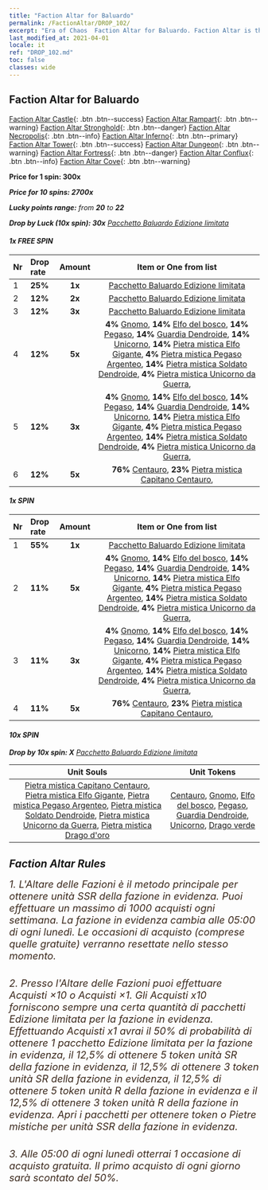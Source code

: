 ```yaml
---
title: "Faction Altar for Baluardo"
permalink: /FactionAltar/DROP_102/
excerpt: "Era of Chaos  Faction Altar for Baluardo. Faction Altar is the primary method for obtaining SSR units from the popular faction. Limited to 1,000 purchases each week. The popular faction changes at 05:00 every Monday. Purchase attempts and free purchase attempts will also reset then."
last_modified_at: 2021-04-01
locale: it
ref: "DROP_102.md"
toc: false
classes: wide
---
```


##  Faction Altar for **Baluardo**

  [Faction Altar Castle](/it/FactionAltar/DROP_101/){: .btn .btn--success} [Faction Altar Rampart](/it/FactionAltar/DROP_102/){: .btn .btn--warning} [Faction Altar Stronghold](/it/FactionAltar/DROP_103/){: .btn .btn--danger} [Faction Altar Necropolis](/it/FactionAltar/DROP_104/){: .btn .btn--info} [Faction Altar Inferno](/it/FactionAltar/DROP_105/){: .btn .btn--primary} [Faction Altar Tower](/it/FactionAltar/DROP_106/){: .btn .btn--success} [Faction Altar Dungeon](/it/FactionAltar/DROP_107/){: .btn .btn--warning} [Faction Altar Fortress](/it/FactionAltar/DROP_108/){: .btn .btn--danger} [Faction Altar Conflux](/it/FactionAltar/DROP_109/){: .btn .btn--info} [Faction Altar Cove](/it/FactionAltar/DROP_112/){: .btn .btn--warning} 

  **Price for 1 spin: 300x** <i class="fas fa-gem"/>

  **Price for 10 spins: 2700x** <i class="fas fa-gem"/>

  **Lucky points range:** from **20** to **22**

  **Drop by Luck (10x spin): 30x** [Pacchetto Baluardo Edizione limitata](/it/Items/con_2101/)

####  1x FREE SPIN 

  |    Nr    |  Drop rate  |  Amount   |   Item or One from list  |
  |:---------|:------------|:---------:|:------------------------:|
  | 1 | **25%** | **1x** | [Pacchetto Baluardo Edizione limitata](/it/Items/con_2101/) |
  | 2 | **12%** | **2x** | [Pacchetto Baluardo Edizione limitata](/it/Items/con_2101/) |
  | 3 | **12%** | **3x** | [Pacchetto Baluardo Edizione limitata](/it/Items/con_2101/) |
  | 4 | **12%** | **5x** |  **4%** [Gnomo](/it/Items/unt_200/),  **14%** [Elfo del bosco](/it/Items/unt_201/),  **14%** [Pegaso](/it/Items/unt_202/),  **14%** [Guardia Dendroide](/it/Items/unt_203/),  **14%** [Unicorno](/it/Items/unt_204/),  **14%** [Pietra mistica Elfo Gigante](/it/Items/unt_291/),  **4%** [Pietra mistica Pegaso Argenteo](/it/Items/unt_292/),  **14%** [Pietra mistica Soldato Dendroide](/it/Items/unt_293/),  **4%** [Pietra mistica Unicorno da Guerra](/it/Items/unt_294/),  |
  | 5 | **12%** | **3x** |  **4%** [Gnomo](/it/Items/unt_200/),  **14%** [Elfo del bosco](/it/Items/unt_201/),  **14%** [Pegaso](/it/Items/unt_202/),  **14%** [Guardia Dendroide](/it/Items/unt_203/),  **14%** [Unicorno](/it/Items/unt_204/),  **14%** [Pietra mistica Elfo Gigante](/it/Items/unt_291/),  **4%** [Pietra mistica Pegaso Argenteo](/it/Items/unt_292/),  **14%** [Pietra mistica Soldato Dendroide](/it/Items/unt_293/),  **4%** [Pietra mistica Unicorno da Guerra](/it/Items/unt_294/),  |
  | 6 | **12%** | **5x** |  **76%** [Centauro](/it/Items/unt_199/),  **23%** [Pietra mistica Capitano Centauro](/it/Items/unt_290/),  |


####  1x SPIN 

  |    Nr    |  Drop rate  |  Amount   |   Item or One from list  |
  |:---------|:------------|:---------:|:------------------------:|
  | 1 | **55%** | **1x** | [Pacchetto Baluardo Edizione limitata](/it/Items/con_2101/) |
  | 2 | **11%** | **5x** |  **4%** [Gnomo](/it/Items/unt_200/),  **14%** [Elfo del bosco](/it/Items/unt_201/),  **14%** [Pegaso](/it/Items/unt_202/),  **14%** [Guardia Dendroide](/it/Items/unt_203/),  **14%** [Unicorno](/it/Items/unt_204/),  **14%** [Pietra mistica Elfo Gigante](/it/Items/unt_291/),  **4%** [Pietra mistica Pegaso Argenteo](/it/Items/unt_292/),  **14%** [Pietra mistica Soldato Dendroide](/it/Items/unt_293/),  **4%** [Pietra mistica Unicorno da Guerra](/it/Items/unt_294/),  |
  | 3 | **11%** | **3x** |  **4%** [Gnomo](/it/Items/unt_200/),  **14%** [Elfo del bosco](/it/Items/unt_201/),  **14%** [Pegaso](/it/Items/unt_202/),  **14%** [Guardia Dendroide](/it/Items/unt_203/),  **14%** [Unicorno](/it/Items/unt_204/),  **14%** [Pietra mistica Elfo Gigante](/it/Items/unt_291/),  **4%** [Pietra mistica Pegaso Argenteo](/it/Items/unt_292/),  **14%** [Pietra mistica Soldato Dendroide](/it/Items/unt_293/),  **4%** [Pietra mistica Unicorno da Guerra](/it/Items/unt_294/),  |
  | 4 | **11%** | **5x** |  **76%** [Centauro](/it/Items/unt_199/),  **23%** [Pietra mistica Capitano Centauro](/it/Items/unt_290/),  |


####  10x SPIN 

  **Drop by 10x spin: X** [Pacchetto Baluardo Edizione limitata](/it/Items/con_2101/)

  |    Unit Souls    |  Unit Tokens  |
  |:----------------:|:-------------:|
  | [Pietra mistica Capitano Centauro](/it/Items/unt_290/), [Pietra mistica Elfo Gigante](/it/Items/unt_291/), [Pietra mistica Pegaso Argenteo](/it/Items/unt_292/), [Pietra mistica Soldato Dendroide](/it/Items/unt_293/), [Pietra mistica Unicorno da Guerra](/it/Items/unt_294/), [Pietra mistica Drago d'oro](/it/Items/unt_295/) | [Centauro](/it/Items/unt_199/), [Gnomo](/it/Items/unt_200/), [Elfo del bosco](/it/Items/unt_201/), [Pegaso](/it/Items/unt_202/), [Guardia Dendroide](/it/Items/unt_203/), [Unicorno](/it/Items/unt_204/), [Drago verde](/it/Items/unt_205/) |



## Faction Altar Rules

  <span style="color: #3c2a1e;font-size:20px">1. L'Altare delle Fazioni è il metodo principale per ottenere unità SSR della fazione in evidenza. Puoi effettuare un massimo di 1000 acquisti ogni settimana. La fazione in evidenza cambia alle 05:00 di ogni lunedì. Le occasioni di acquisto (comprese quelle gratuite) verranno resettate nello stesso momento.</span><br/>

<br/>  <span style="color: #3c2a1e;font-size:20px">2. Presso l'Altare delle Fazioni puoi effettuare Acquisti ×10 o Acquisti ×1. Gli Acquisti x10 forniscono sempre una certa quantità di pacchetti Edizione limitata per la fazione in evidenza. Effettuando Acquisti x1 avrai il 50% di probabilità di ottenere 1 pacchetto Edizione limitata per la fazione in evidenza, il 12,5% di ottenere 5 token unità SR della fazione in evidenza, il 12,5% di ottenere 3 token unità SR della fazione in evidenza, il 12,5% di ottenere 5 token unità R della fazione in evidenza e il 12,5% di ottenere 3 token unità R della fazione in evidenza. Apri i pacchetti per ottenere token o Pietre mistiche per unità SSR della fazione in evidenza.</span>

<br/>  <span style="color: #3c2a1e;font-size:20px">3. Alle 05:00 di ogni lunedì otterrai 1 occasione di acquisto gratuita. Il primo acquisto di ogni giorno sarà scontato del 50%.</span><br/>

<br/>